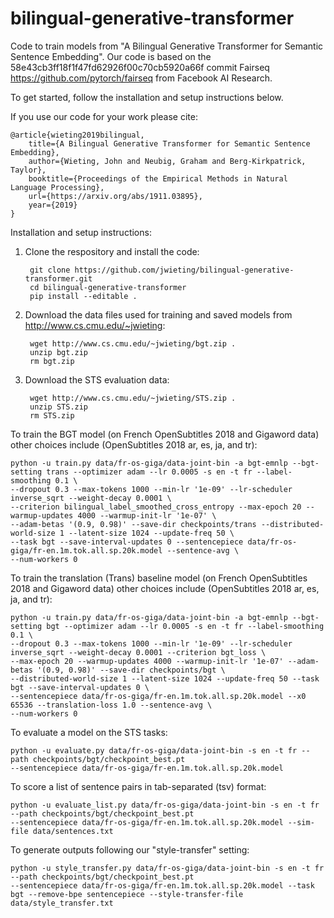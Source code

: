 # bilingual-generative-transformer

Code to train models from "A Bilingual Generative Transformer for Semantic Sentence Embedding". Our code is based on the 58e43cb3ff18f1f47fd62926f00c70cb5920a66f commit Fairseq https://github.com/pytorch/fairseq from Facebook AI Research.

To get started, follow the installation and setup instructions below.

If you use our code for your work please cite:

    @article{wieting2019bilingual,
        title={A Bilingual Generative Transformer for Semantic Sentence Embedding},
        author={Wieting, John and Neubig, Graham and Berg-Kirkpatrick, Taylor},
        booktitle={Proceedings of the Empirical Methods in Natural Language Processing},
        url={https://arxiv.org/abs/1911.03895},
        year={2019}
    }

Installation and setup instructions:

1. Clone the respository and install the code:

        git clone https://github.com/jwieting/bilingual-generative-transformer.git
        cd bilingual-generative-transformer
        pip install --editable .

2. Download the data files used for training and saved models from http://www.cs.cmu.edu/~jwieting:

        wget http://www.cs.cmu.edu/~jwieting/bgt.zip .
        unzip bgt.zip
        rm bgt.zip
        
3. Download the STS evaluation data:

        wget http://www.cs.cmu.edu/~jwieting/STS.zip .
        unzip STS.zip
        rm STS.zip

To train the BGT model (on French OpenSubtitles 2018 and Gigaword data) other choices include (OpenSubtitles 2018 ar, es, ja, and tr):

    python -u train.py data/fr-os-giga/data-joint-bin -a bgt-emnlp --bgt-setting trans --optimizer adam --lr 0.0005 -s en -t fr --label-smoothing 0.1 \
    --dropout 0.3 --max-tokens 1000 --min-lr '1e-09' --lr-scheduler inverse_sqrt --weight-decay 0.0001 \
    --criterion bilingual_label_smoothed_cross_entropy --max-epoch 20 --warmup-updates 4000 --warmup-init-lr '1e-07' \
    --adam-betas '(0.9, 0.98)' --save-dir checkpoints/trans --distributed-world-size 1 --latent-size 1024 --update-freq 50 \
    --task bgt --save-interval-updates 0 --sentencepiece data/fr-os-giga/fr-en.1m.tok.all.sp.20k.model --sentence-avg \
    --num-workers 0

To train the translation (Trans) baseline model (on French OpenSubtitles 2018 and Gigaword data) other choices include (OpenSubtitles 2018 ar, es, ja, and tr):

    python -u train.py data/fr-os-giga/data-joint-bin -a bgt-emnlp --bgt-setting bgt --optimizer adam --lr 0.0005 -s en -t fr --label-smoothing 0.1 \
    --dropout 0.3 --max-tokens 1000 --min-lr '1e-09' --lr-scheduler inverse_sqrt --weight-decay 0.0001 --criterion bgt_loss \
    --max-epoch 20 --warmup-updates 4000 --warmup-init-lr '1e-07' --adam-betas '(0.9, 0.98)' --save-dir checkpoints/bgt \
    --distributed-world-size 1 --latent-size 1024 --update-freq 50 --task bgt --save-interval-updates 0 \
    --sentencepiece data/fr-os-giga/fr-en.1m.tok.all.sp.20k.model --x0 65536 --translation-loss 1.0 --sentence-avg \
    --num-workers 0

To evaluate a model on the STS tasks:

    python -u evaluate.py data/fr-os-giga/data-joint-bin -s en -t fr --path checkpoints/bgt/checkpoint_best.pt 
    --sentencepiece data/fr-os-giga/fr-en.1m.tok.all.sp.20k.model

To score a list of sentence pairs in tab-separated (tsv) format:

    python -u evaluate_list.py data/fr-os-giga/data-joint-bin -s en -t fr --path checkpoints/bgt/checkpoint_best.pt  
    --sentencepiece data/fr-os-giga/fr-en.1m.tok.all.sp.20k.model --sim-file data/sentences.txt

To generate outputs following our "style-transfer" setting:

    python -u style_transfer.py data/fr-os-giga/data-joint-bin -s en -t fr --path checkpoints/bgt/checkpoint_best.pt 
    --sentencepiece data/fr-os-giga/fr-en.1m.tok.all.sp.20k.model --task bgt --remove-bpe sentencepiece --style-transfer-file data/style_transfer.txt
